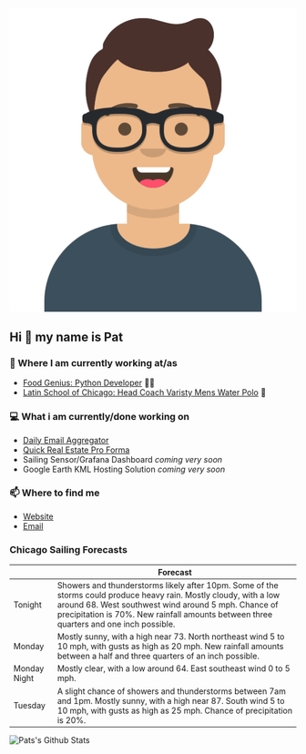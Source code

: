 [![Social banner for p-j-falconer](https://raw.githubusercontent.com/P-J-FALCONER/P-J-FALCONER/master/assets/avataaars.svg)](https://patfalconer.com/)
## Hi :wave: my name is Pat

### 💼 Where I am currently working at/as
- [Food Genius: Python Developer](https://getfoodgenius.com/) 🍔🐍
- [Latin School of Chicago: Head Coach Varisty Mens Water Polo](https://www.latinschool.org/) 🤽


### 💻 What i am currently/done working on
 - [Daily Email Aggregator](https://github.com/P-J-FALCONER/dott_daily_mail)
 - [Quick Real Estate Pro Forma](https://github.com/P-J-FALCONER/henry)
 - Sailing Sensor/Grafana Dashboard *coming very soon*
 - Google Earth KML Hosting Solution *coming very soon*

### 📫 Where to find me
 - [Website](https://patfalconer.com/)
 - [Email](mailto:patrick.j.falconer@gmail.com)


### Chicago Sailing Forecasts
|   | Forecast  |
|---|---|
| Tonight | Showers and thunderstorms likely after 10pm. Some of the storms could produce heavy rain. Mostly cloudy, with a low around 68. West southwest wind around 5 mph. Chance of precipitation is 70%. New rainfall amounts between three quarters and one inch possible. |
| Monday | Mostly sunny, with a high near 73. North northeast wind 5 to 10 mph, with gusts as high as 20 mph. New rainfall amounts between a half and three quarters of an inch possible. |
| Monday Night | Mostly clear, with a low around 64. East southeast wind 0 to 5 mph. |
| Tuesday | A slight chance of showers and thunderstorms between 7am and 1pm. Mostly sunny, with a high near 87. South wind 5 to 10 mph, with gusts as high as 25 mph. Chance of precipitation is 20%. |

![Pats's Github Stats](https://github-readme-stats.vercel.app/api?username=p-j-falconer&show_icons=true&theme=radical)
